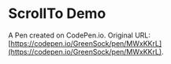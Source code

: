 # ScrollTo Demo

A Pen created on CodePen.io. Original URL: [https://codepen.io/GreenSock/pen/MWxKKrL](https://codepen.io/GreenSock/pen/MWxKKrL).


